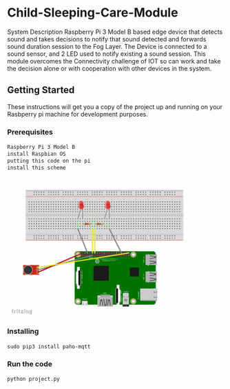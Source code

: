 # Child-Sleeping-Care-Module

System Description
Raspberry Pi 3 Model B based edge device that detects sound and takes decisions to notify that sound detected
and forwards sound duration session to the Fog Layer.
The Device is connected to a sound sensor, and 2 LED used to notify existing a sound session.
This module overcomes the Connectivity challenge of IOT so can work and take the decision alone or with cooperation with other devices in the system.

## Getting Started

These instructions will get you a copy of the project up and running on your Rasbperry pi machine for development purposes.

### Prerequisites

```
Raspberry Pi 3 Model B
install Raspbian OS
putting this code on the pi
install this scheme
```

![System Diagram](images/systemDiagram.png)

### Installing

```
sudo pip3 install paho-mqtt
```

### Run the code

```
python project.py
```
